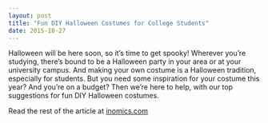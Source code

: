 ```yaml
---
layout: post
title: "Fun DIY Halloween Costumes for College Students"
date: 2015-10-27
---
```

Halloween will be here soon, so it’s time to get spooky! Wherever you’re studying, there’s bound to be a Halloween party in your area or at your university campus. And making your own costume is a Halloween tradition, especially for students. But you need some inspiration for your costume this year? And you’re on a budget? Then we’re here to help, with our top suggestions for fun DIY Halloween costumes.

Read the rest of the article at [inomics.com](https://inomics.com/fun-diy-halloween-costumes-college-students)
